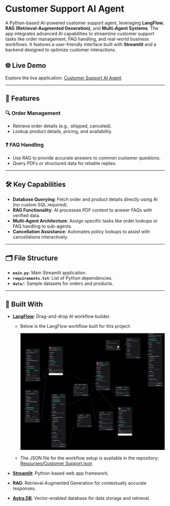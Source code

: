 # Customer Support AI Agent

A Python-based AI-powered customer support agent, leveraging **LangFlow**, **RAG (Retrieval-Augmented Generation)**, and **Multi-Agent Systems**. The app integrates advanced AI capabilities to streamline customer support tasks like order management, FAQ handling, and real-world business workflows. It features a user-friendly interface built with **Streamlit** and a backend designed to optimize customer interactions.

## 🌐 Live Demo
Explore the live application: [Customer Support AI Agent](https://antqua-customer-support-ai-agent-main-4rumgl.streamlit.app/)

---

## 🚀 Features

### 🔍 **Order Management**
- Retrieve order details (e.g., shipped, canceled).
- Lookup product details, pricing, and availability.

### ❓ **FAQ Handling**
- Use RAG to provide accurate answers to common customer questions.
- Query PDFs or structured data for reliable replies.

---

## 🛠️ Key Capabilities
- **Database Querying**: Fetch order and product details directly using AI (no custom SQL required).
- **RAG Functionality**: AI processes PDF content to answer FAQs with verified data.
- **Multi-Agent Architecture**: Assign specific tasks like order lookups or FAQ handling to sub-agents.
- **Cancellation Assistance**: Automates policy lookups to assist with cancellations interactively.

---

## 🗂️ File Structure
- **`main.py`**: Main Streamlit application.
- **`requirements.txt`**: List of Python dependencies.
- **`data/`**: Sample datasets for orders and products.

---

## 🧰 Built With
- **[LangFlow](https://github.com/langflow/langflow)**: Drag-and-drop AI workflow builder.
  - Below is the LangFlow workflow built for this project:
  
    ![LangFlow Workflow](Resourses/LangFlow_workflow.png)
    
  - The JSON file for the workflow setup is available in the repository: [Resourses/Customer Support.json](Resourses/Customer%20Support.json)

- **[Streamlit](https://streamlit.io/)**: Python-based web app framework.
- **RAG**: Retrieval-Augmented Generation for contextually accurate responses.
- **[Astra DB](https://www.datastax.com/astra)**: Vector-enabled database for data storage and retrieval.




